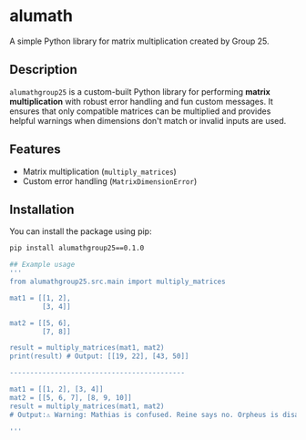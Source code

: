 # alumath

A simple Python library for matrix multiplication created by Group 25.

##  Description

`alumathgroup25` is a custom-built Python library for performing **matrix multiplication** with robust error handling and fun custom messages. It ensures that only compatible matrices can be multiplied and provides helpful warnings when dimensions don't match or invalid inputs are used.

## Features

- Matrix multiplication (`multiply_matrices`)
- Custom error handling (`MatrixDimensionError`)

## Installation

You can install the package using pip:

```bash
pip install alumathgroup25==0.1.0

## Example usage
'''
from alumathgroup25.src.main import multiply_matrices

mat1 = [[1, 2],
        [3, 4]]

mat2 = [[5, 6],
        [7, 8]]

result = multiply_matrices(mat1, mat2)
print(result) # Output: [[19, 22], [43, 50]]

-------------------------------------------

mat1 = [[1, 2], [3, 4]]
mat2 = [[5, 6, 7], [8, 9, 10]]
result = multiply_matrices(mat1, mat2)
# Output:⚠️ Warning: Mathias is confused. Reine says no. Orpheus is disappointed. Can't multiply these matrices. ⚠️

'''
